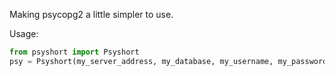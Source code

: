 Making psycopg2 a little simpler to use.

Usage:
```python
from psyshort import Psyshort
psy = Psyshort(my_server_address, my_database, my_username, my_password)
```